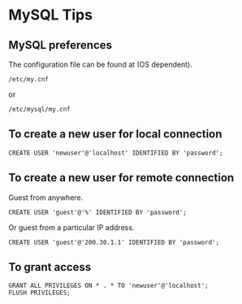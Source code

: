 # MySQL Tips

## MySQL preferences

The configuration file can be found at (OS dependent).

```
/etc/my.cnf 
```

or 

```
/etc/mysql/my.cnf 
```

## To create a new user for local connection

```
CREATE USER 'newuser'@'localhost' IDENTIFIED BY 'password';
```

## To create a new user for remote connection

Guest from anywhere.

```
CREATE USER 'guest'@'%' IDENTIFIED BY 'password';
```

Or guest from a particular IP address.

```
CREATE USER 'guest'@'200.30.1.1' IDENTIFIED BY 'password';
```

## To grant access

```
GRANT ALL PRIVILEGES ON * . * TO 'newuser'@'localhost';
FLUSH PRIVILEGES;
```